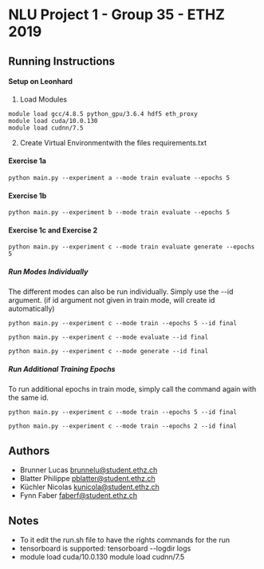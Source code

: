 # NLU Project 1 - Group 35 - ETHZ 2019

## Running Instructions

#### Setup on Leonhard

1. Load Modules
```
module load gcc/4.8.5 python_gpu/3.6.4 hdf5 eth_proxy
module load cuda/10.0.130
module load cudnn/7.5
```

2. Create Virtual Environmentwith the files requirements.txt

#### Exercise 1a
```
python main.py --experiment a --mode train evaluate --epochs 5
```

#### Exercise 1b
```
python main.py --experiment b --mode train evaluate --epochs 5
```

#### Exercise 1c and Exercise 2
```
python main.py --experiment c --mode train evaluate generate --epochs 5
```

##### Run Modes Individually
The different modes can also be run individually. Simply use the --id argument. (if id argument not given in train mode, will create id automatically)

```
python main.py --experiment c --mode train --epochs 5 --id final

python main.py --experiment c --mode evaluate --id final

python main.py --experiment c --mode generate --id final
```

##### Run Additional Training Epochs
To run additional epochs in train mode, simply call the command again with the same id.
```
python main.py --experiment c --mode train --epochs 5 --id final

python main.py --experiment c --mode train --epochs 2 --id final
```

## Authors
- Brunner Lucas	brunnelu@student.ethz.ch
- Blatter Philippe	pblatter@student.ethz.ch
- Küchler Nicolas	kunicola@student.ethz.ch
- Fynn Faber	faberf@student.ethz.ch

## Notes

- To it edit the run.sh file to have the rights commands for the run
- tensorboard is supported: tensorboard --logdir logs
- module load cuda/10.0.130 module load cudnn/7.5
